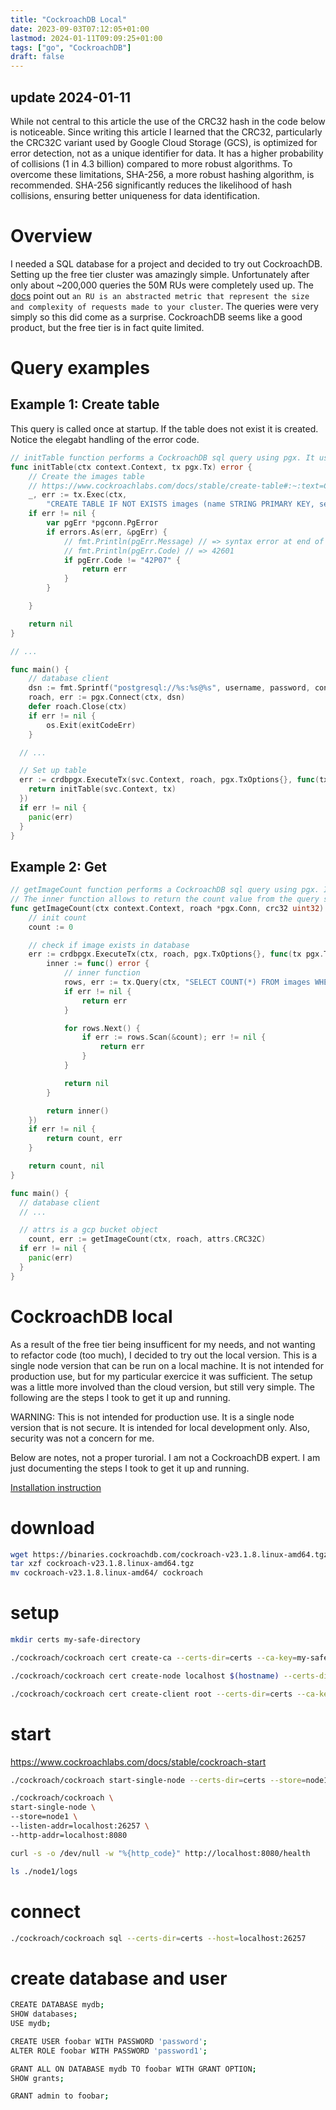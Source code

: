 ```yaml
---
title: "CockroachDB Local"
date: 2023-09-03T07:12:05+01:00
lastmod: 2024-01-11T09:09:25+01:00
tags: ["go", "CockroachDB"]
draft: false
---
```


## update 2024-01-11

While not central to this article the use of the CRC32 hash in the code below is noticeable. Since writing this article I learned that the CRC32, particularly the CRC32C variant used by Google Cloud Storage (GCS), is optimized for error detection, not as a unique identifier for data. It has a higher probability of collisions (1 in 4.3 billion) compared to more robust algorithms. To overcome these limitations, SHA-256, a more robust hashing algorithm, is recommended. SHA-256 significantly reduces the likelihood of hash collisions, ensuring better uniqueness for data identification.

# Overview

I needed a SQL database for a project and decided to try out CockroachDB. Setting up the free tier cluster was amazingly simple. Unfortunately after only about ~200,000 queries the 50M RUs were completely used up. The [docs](https://www.cockroachlabs.com/docs/cockroachcloud/plan-your-cluster-serverless#request-units) point out `an RU is an abstracted metric that represent the size and complexity of requests made to your cluster`. The queries were very simply so this did come as a surprise. CockroachDB seems like a good product, but the free tier is in fact quite limited.

# Query examples

## Example 1: Create table

This query is called once at startup. If the table does not exist it is created. Notice the elegabt handling of the error code.

```go {}
// initTable function performs a CockroachDB sql query using pgx. It uses crdbpgx for transaction handling (retries).
func initTable(ctx context.Context, tx pgx.Tx) error {
	// Create the images table
	// https://www.cockroachlabs.com/docs/stable/create-table#:~:text=Create%20a%20new%20table%20only,.%2C%20of%20the%20new%20table.
	_, err := tx.Exec(ctx,
		"CREATE TABLE IF NOT EXISTS images (name STRING PRIMARY KEY, section STRING, prefix STRING, size FLOAT, crc32 OID)")
	if err != nil {
		var pgErr *pgconn.PgError
		if errors.As(err, &pgErr) {
			// fmt.Println(pgErr.Message) // => syntax error at end of input
			// fmt.Println(pgErr.Code) // => 42601
			if pgErr.Code != "42P07" {
				return err
			}
		}

	}

	return nil
}

// ...

func main() {
	// database client
	dsn := fmt.Sprintf("postgresql://%s:%s@%s", username, password, connectionString)
	roach, err := pgx.Connect(ctx, dsn)
	defer roach.Close(ctx)
	if err != nil {
		os.Exit(exitCodeErr)
	}

  // ...

  // Set up table
  err := crdbpgx.ExecuteTx(svc.Context, roach, pgx.TxOptions{}, func(tx pgx.Tx) error {
    return initTable(svc.Context, tx)
  })
  if err != nil {
    panic(err)
  }
}
```

## Example 2: Get

```go {}
// getImageCount function performs a CockroachDB sql query using pgx. It uses crdbpgx for transaction handling (retries).
// The inner function allows to return the count value from the query since crdbpgx does not support returning values other than an error.
func getImageCount(ctx context.Context, roach *pgx.Conn, crc32 uint32) (int, error) {
	// init count
	count := 0

	// check if image exists in database
	err := crdbpgx.ExecuteTx(ctx, roach, pgx.TxOptions{}, func(tx pgx.Tx) error {
		inner := func() error {
			// inner function
			rows, err := tx.Query(ctx, "SELECT COUNT(*) FROM images WHERE crc32 = $1", crc32)
			if err != nil {
				return err
			}

			for rows.Next() {
				if err := rows.Scan(&count); err != nil {
					return err
				}
			}

			return nil
		}

		return inner()
	})
	if err != nil {
		return count, err
	}

	return count, nil
}

func main() {
  // database client
  // ...

  // attrs is a gcp bucket object
	count, err := getImageCount(ctx, roach, attrs.CRC32C)
  if err != nil {
    panic(err)
  }
}
```

# CockroachDB local

As a result of the free tier being insufficent for my needs, and not wanting to refactor code (too much), I decided to try out the local version. This is a single node version that can be run on a local machine. It is not intended for production use, but for my particular exercice it was sufficient. The setup was a little more involved than the cloud version, but still very simple. The following are the steps I took to get it up and running.

WARNING: This is not intended for production use. It is a single node version that is not secure. It is intended for local development only. Also, security was not a concern for me.

Below are notes, not a proper turorial. I am not a CockroachDB expert. I am just documenting the steps I took to get it up and running.

[Installation instruction](https://www.cockroachlabs.com/docs/v23.1/install-cockroachdb-linux)

# download

```bash {}
wget https://binaries.cockroachdb.com/cockroach-v23.1.8.linux-amd64.tgz
tar xzf cockroach-v23.1.8.linux-amd64.tgz
mv cockroach-v23.1.8.linux-amd64/ cockroach
```

# setup

```bash {}
mkdir certs my-safe-directory

./cockroach/cockroach cert create-ca --certs-dir=certs --ca-key=my-safe-directory/ca.key

./cockroach/cockroach cert create-node localhost $(hostname) --certs-dir=certs --ca-key=my-safe-directory/ca.key

./cockroach/cockroach cert create-client root --certs-dir=certs --ca-key=my-safe-directory/ca.key
```

# start

https://www.cockroachlabs.com/docs/stable/cockroach-start

```bash {}
./cockroach/cockroach start-single-node --certs-dir=certs --store=node1 --listen-addr=localhost:26257 --http-addr=localhost:8080

./cockroach/cockroach \
start-single-node \
--store=node1 \
--listen-addr=localhost:26257 \
--http-addr=localhost:8080

curl -s -o /dev/null -w "%{http_code}" http://localhost:8080/health

ls ./node1/logs
```

# connect

```bash {}
./cockroach/cockroach sql --certs-dir=certs --host=localhost:26257
```

# create database and user

```bash {}
CREATE DATABASE mydb;
SHOW databases;
USE mydb;

CREATE USER foobar WITH PASSWORD 'password';
ALTER ROLE foobar WITH PASSWORD 'password1';

GRANT ALL ON DATABASE mydb TO foobar WITH GRANT OPTION;
SHOW grants;

GRANT admin to foobar;
```
